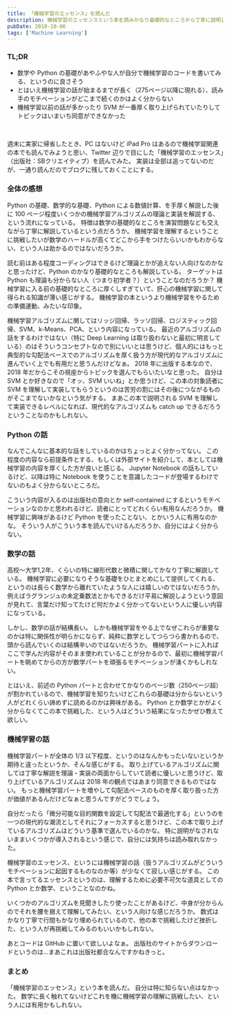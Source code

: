 ```yaml
---
title: 「機械学習のエッセンス」を読んだ
description: 機械学習のエッセンスという本を読みかなり基礎的なところから丁寧に説明してあるけどトピックはそんなにピンと来なかったなというブログ記事。
pubDate: 2018-10-06
tags: ['Machine Learning']
---
```


### TL;DR
- 数学や Python の基礎があやふやな人が自分で機械学習のコードを書いてみる、というのに良さそう
- とはいえ機械学習の話が始まるまでが長く（275ページ以降に現れる）、読み手のモチベーションがどこまで続くのかはよく分からない
- 機械学習以前の話が多かったり SVM が一番厚く取り上げられていたりしてトピックはいまいち同意ができなかった
<br>

週末に実家に帰省したとき、PC はないけど iPad Pro はあるので機械学習関連の本でも読んでみようと思い、Twitter 辺りで目にした「機械学習のエッセンス」（出版社：SBクリエイティブ）を読んでみた。
実装は全部は追ってないのだが、一通り読んだのでブログに残しておくことにする。

### 全体の感想
Python の基礎、数学的な基礎、Python による数値計算、を手厚く解説した後に 100 ページ程度いくつかの機械学習アルゴリズムの理論と実装を解説する、という流れになっている。
特徴は数学の基礎的なところを演習問題なども交えながら丁寧に解説しているという点だろうか。
機械学習を理解するということに挑戦したいが数学のハードルが高くてどこから手をつけたらいいかもわからない、という人は助かるのではないだろうか。

読む前はある程度コーディングはできるけど理論とかが追えない人向けなのかなと思ったけど、Python のかなり基礎的なところも解説している。
ターゲットは Python も理論も分からない人（つまり初学者？）ということなのだろうか？
機械学習に入る前の基礎的なところに厚くしすぎていて、肝心の機械学習に関して得られる知識が薄い感じがする。
機械学習の本というより機械学習をやるための準備運動、みたいな印象。

機械学習アルゴリズムに関してはリッジ回帰、ラッソ回帰、ロジスティック回帰、SVM、k-Means、PCA、という内容になっている。
最近のアルゴリズムの話をするわけではない（特に Deep Learning は取り扱わないと最初に明言している）のはそういうコンセプトなので別にいいとは思うけど、個人的にはもっと典型的な勾配法ベースでのアルゴリズムを厚く扱う方が現代的なアルゴリズムに進んでいく上でも有用だと思うんだけどなぁ。
2018 年に出版する本なので、2018 年だからこその視座からトピックを選んでもらいたいなと思った。
自分は SVM とか好きなので「オッ、SVM いいね」とか思うけど、この本の対象読者に SVM を理解して実装してもらうというのは苦労の割にはその後につながるものがそこまでないかなという気がする。
まあこの本で説明される SVM を理解して実装できるレベルになれば、現代的なアルゴリズムも catch up できるだろうということなのかもしれない。

### Python の話
なんでこんなに基本的な話をしているのかはちょっとよく分かってない。
この程度の内容なら前提条件とする、もしくは外部サイトを紹介して、本としては機械学習の内容を厚くした方が良いと感じる。
Jupyter Notebook の話もしているけど、以降は特に Notebook を使うことを意識したコードが登場するわけでないのもよく分からないところだ。

こういう内容が入るのは出版社の意向とか self-contained にするというモチベーションなのかと思われるけど、読者にとってどれくらい有用なんだろうか。
機械学習に興味があるけど Python を使ったことない、とかいう人に有用なのかな。
そういう人がこういう本を読んでいけるんだろうか、自分にはよく分からない。

### 数学の話
高校〜大学1,2年、くらいの特に線形代数と微積に関してかなり丁寧に解説している。
機械学習に必要になりそうな基礎をひとまとめにして提供してくれる、というのは長らく数学から離れていたような人には嬉しいのではないだろうか。
例えばラグランジュの未定乗数法とかもできるだけ平易に解説しようという意図が見れて、言葉だけ知ってたけど何だかよく分かってないという人に優しい内容になっている。

しかし、数学の話が結構長い。
しかも機械学習をやる上でなぜこれらが重要なのかは特に関係性が明らかにならず、純粋に数学としてつらつら書かれるので、頭から読んでいくのは結構辛いのではないだろうか。
機械学習パートに入ればここで学んだ内容がそのまま使われていることが分かるので、最初に機械学習パートを眺めてからの方が数学パートを頑張るモチベーションが湧くかもしれない。

とはいえ、前述の Python パートと合わせてかなりのページ数（250ページ超）が割かれているので、機械学習を知りたいけどこれらの基礎は分からないという人がどれくらい諦めずに読めるのかは興味がある。
Python とか数学とかがよく分からなくてこの本で挑戦した、という人はどういう結果になったかぜひ教えて欲しい。

### 機械学習の話
機械学習パートが全体の 1/3 以下程度、というのはなんかもったいないというか期待と違ったというか、そんな感じがする。
取り上げているアルゴリズムに関しては丁寧な解説を理論・実装の両面からしていて読者に優しいと思うけど、取り上げているアルゴリズムは 2018 年の観点ではあまり同意できるものではない。
もっと機械学習パートを増やして勾配法ベースのものを厚く取り扱った方が価値があるんだけどなぁと思うんですがどうでしょう。

自分だったら「微分可能な目的関数を設定して勾配法で最適化する」というのを一つの現代的な潮流としてそれにフォーカスすると思うけど、この本で取り上げているアルゴリズムはどういう基準で選んでいるのかな。
特に説明がなされないままいくつかが導入されるという感じで、自分には気持ちは読み取れなかった。

機械学習のエッセンス、というには機械学習の話（扱うアルゴリズムがどういうモチベーションに起因するものなのか等）が少なくて寂しい感じがする。
この本で言ってるエッセンスというのは、理解するために必要不可欠な道具としての Python とか数学、ということなのかね。

いくつかのアルゴリズムを見聞きしたり使ったことがあるけど、中身が分からんのでそれを腰を据えて理解してみたい、という人向けな感じだろうか。
数式はかなり丁寧で行間もかなり埋められているので、他の本で挑戦したけど挫折した、という人が再挑戦してみるのもいいかもしれない。

あとコードは GitHub に置いて欲しいよなぁ。
出版社のサイトからダウンロードというのは...まあこれは出版社都合なんですかねきっと。

### まとめ
「機械学習のエッセンス」という本を読んだ。
自分は特に知らない点はなかった。
数学に長く触れてないけどこれを機に機械学習の理解に挑戦したい、という人には有用かもしれない。
